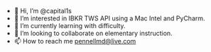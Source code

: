 - 👋 Hi, I’m @capital1s
- 👀 I’m interested in IBKR TWS API using a Mac Intel and PyCharm.
- 🌱 I’m currently learning with difficulty.
- 💞️ I’m looking to collaborate on elementary instruction.
- 📫 How to reach me pennellmd@live.com
